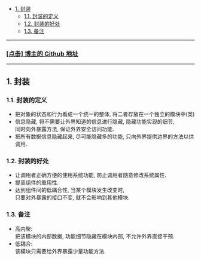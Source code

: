 <!-- TOC -->

- [1. 封装](#1-封装)
  - [1.1. 封装的定义](#11-封装的定义)
  - [1.2. 封装的好处](#12-封装的好处)
  - [1.3. 备注](#13-备注)

<!-- /TOC -->

****
<a href='https://github.com/leon9dragon'><h3>[点击] 博主的 Github 地址</h3></a>
****

## 1. 封装

### 1.1. 封装的定义
- 把对象的状态和行为看成一个统一的整体, 将二者存放在一个独立的模块中(类)
- 信息隐藏, 将不需要让外界知道的信息进行隐藏, 隐藏功能实现的细节,  
  同时向外暴露方法, 保证外界安全访问功能.  
- 把所有数据信息隐藏起来, 尽可能隐藏多的功能, 只向外界提供边界的方法以供调用.

### 1.2. 封装的好处
- 让调用者正确方便的使用系统功能, 防止调用者随意修改系统属性.  
- 提高组件的重用性.  
- 达到组件间的低耦合性, 当某个模块发生改变时,  
  只要对外暴露的接口不变, 就不会影响到其他模块.

### 1.3. 备注
- 高内聚:  
  把该模块的内部数据, 功能细节隐藏在模块内部, 不允许外界直接干预.  
- 低耦合:  
  该模块只需要给外界暴露少量功能方法.